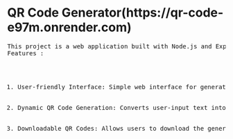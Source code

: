 <h1>QR Code Generator(https://qr-code-e97m.onrender.com)</h1>
<pre>This project is a web application built with Node.js and Express that allows users to generate QR codes from input text. The application uses several npm packages to handle QR code generation and provides a user-friendly interface for creating QR codes on the fly.
Features :
  <ol>
    <li>User-friendly Interface: Simple web interface for generating QR codes.</li>
    <li>Dynamic QR Code Generation: Converts user-input text into QR code in real-time.</li>
    <li>Downloadable QR Codes: Allows users to download the generated QR code images.</li>
  </ol>

</pre>
